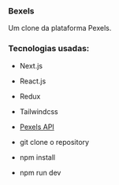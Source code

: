### Bexels

Um clone da plataforma Pexels.

### Tecnologias usadas:

- Next.js
- React.js
- Redux
- Tailwindcss
- [Pexels API](https://pexels.com/api)

- git clone o repository
- npm install
- npm run dev
